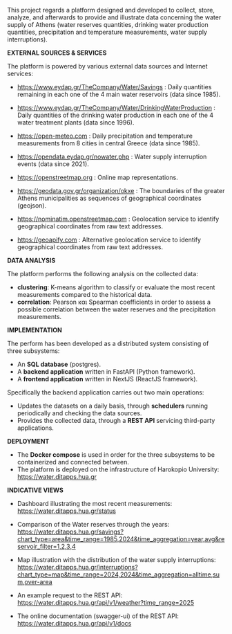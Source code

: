 This project regards a platform designed and developed to collect, store, analyze, and afterwards to provide and illustrate data concerning the water supply of Athens (water reserves quantities, drinking water production quantities, precipitation and temperature measurements, water supply interruptions). 

__EXTERNAL SOURCES & SERVICES__

The platform is powered by various external data sources and Internet services:

- https://www.eydap.gr/TheCompany/Water/Savings : Daily quantities remaining in each one of the 4 main water reservoirs (data since 1985).
- https://www.eydap.gr/TheCompany/Water/DrinkingWaterProduction : Daily quantities of the drinking water production in each one of the 4 water treatment plants (data since 1996).
- https://open-meteo.com : Daily precipitation and temperature measurements from 8 cities in central Greece (data since 1985).
- https://opendata.eydap.gr/nowater.php : Water supply interruption events (data since 2021).

- https://openstreetmap.org : Online map representations.
- https://geodata.gov.gr/organization/okxe : The boundaries of the greater Athens municipalities as sequences of geographical coordinates (geojson).
- https://nominatim.openstreetmap.com : Geolocation service to identify geographical coordinates from raw text addresses.
- https://geoapify.com : Alternative geolocation service to identify geographical coordinates from raw text addresses.

__DATA ANALYSIS__

The platform performs the following analysis on the collected data:

- __clustering__: K-means algorithm to classify or evaluate the most recent measurements compared to the historical data.  
- __correlation__: Pearson και Spearman coefficients in order to assess a possible correlation between the water reserves and the precipitation measurements.

__IMPLEMENTATION__

The perform has been developed as a distributed system consisting of three subsystems:
- An __SQL database__ (postgres).
- A __backend application__ written in FastAPI (Python framework).
- A __frontend application__ written in NextJS (ReactJS framework).

Specifically the backend application carries out two main operations:
- Updates the datasets on a daily basis, through __schedulers__ running periodically and checking the data sources.
- Provides the collected data, through a __REST API__ servicing third-party applications.

__DEPLOYMENT__

- The __Docker compose__ is used in order for the three subsystems to be containerized and connected between. 
- The platform is deployed on the infrastructure of Harokopio University: https://water.ditapps.hua.gr

__INDICATIVE VIEWS__

- Dashboard illustrating the most recent measurements:
https://water.ditapps.hua.gr/status

- Comparison of the Water reserves through the years:
https://water.ditapps.hua.gr/savings?chart_type=area&time_range=1985,2024&time_aggregation=year,avg&reservoir_filter=1,2,3,4

- Map illustration with the distribution of the water supply interruptions:
https://water.ditapps.hua.gr/interruptions?chart_type=map&time_range=2024,2024&time_aggregation=alltime,sum,over-area

- An example request to the REST API:
https://water.ditapps.hua.gr/api/v1/weather?time_range=2025

- The online documentation (swagger-ui) of the REST API:
https://water.ditapps.hua.gr/api/v1/docs
